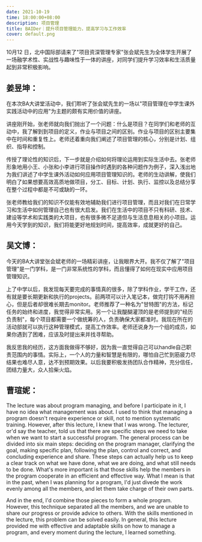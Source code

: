 ```yaml
---
date: 2021-10-19
time: 18:00:00+08:00
description: 项目管理
title: BAIDer｜提升项目管理能力，提高学习与工作效率
cover: default.png
---
```


10月12 日，北中国际部请来了"项目资深管理专家"张会斌先生为全体学生开展了一场融学术性、实战性与趣味性于一体的讲座，对同学们提升学习效率和生活质量起到非常积极影响。

## 姜昱坤：

在本次BA大讲堂活动中，我们聆听了张会斌先生的一场以"项目管理在中学生课外实践活动中的应用"为主题的颇有实用价值的讲座。

讲座刚开始，张老师就向我们抛出了一个问题：什么是项目？在同学们和老师的互动中，我了解到到项目的定义，作业与项目之间的区别。作业与项目的区别主要集中在时间和重复性上。老师还着重向我们阐述了项目管理的核心，分别是计划、组织、指导和控制。

传授了理论性的知识后，下一步就是介绍如何将理论运用到实际生活中去。张老师形象地用小王、小张和小李进行项目操作时遇到的各种问题作为例子，深入浅出地为我们讲述了中学生课外活动如何应用项目管理知识的。老师的生动讲解，使我们明白了如果想要高效高质地做项目，分工、目标、计划、执行、监控以及总结分享在整个过程中都是不可或缺的一环。

张老师教给我们的知识不仅能有效地辅助我们进行项目管理，而且对我们在日常学习和生活中如何管理自己也有很大启发。我们在生活中的项目不只有科研、技术、建设等学术和实践类的大项目，也有很多微不足道但与生活息息相关的小项目。运用今天学到的知识，我们将能更好地规划时间，提高效率，成就更好的自己。

## 吴文博：

今天的BA大讲堂张会斌老师的一场精彩讲座，让我眼界大开。我不仅了解了"项目管理"是一门学科，是一门非常系统性的学科，而且懂得了如何在现实中应用项目管理知识。

上了中学以后，我发现每天要完成的事情真的很多，除了学科作业，学干工作，还有就是要长期更新和执行的projects。前两项可以计入笔记本，做完打钩不用再担心，但是后者却很难长期去monitor。老师推荐了一种名为"甘特图"的方法，标记任务的始终和进度，我觉得非常实用。另一个让我醍醐灌顶的是老师提到的"经历负责制"，每个项目都需要一个做统筹的人，负责确保大家都准时。我现在所在的活动部就可以执行这种管理模式，提高工作效率。老师还说身为一个组的成员，如果你遇到了困难，应该及时提出来并找寻帮助。

我反思我的经历，这方面我做得不够好，因为我一直觉得自己可以handle自己职责范围内的事情。实际上，一个人的力量和智慧是有限的，哪怕自己忙到筋疲力尽结果也难尽人意，达不到预期效果。以后我要积极发扬团队合作精神，充分信任，团结力量大，众人拾柴火焰。

## 曹瑄妮：

The lecture was about program managing, and before I participate in it, I have no idea what management was about. I used to think that managing a program doesn't require experience or skill, not to mention systematic training. However, after this lecture, I knew that I was wrong. The lecturer, or'd say the teacher, told us that there are specific steps we need to take when we want to start a successful program. The general process can be divided into six main steps: deciding on the program manager, clarifying the goal, making specific plan, following the plan, control and correct, and concluding experience and share. These steps can actually help us to keep a clear track on what we have done, what we are doing, and what still needs to be done. What's more important is that those skills help the members in the program cooperate in an efficient and effective way. What I mean is that in the past, when I was planning for a program, I'd just divede the work evenly among all the members, and let them take charge of their own parts.

And in the end, I'd combine those pieces to form a whole program. However, this technique separated all the members, and we are unable to share our progress or provide advice to others. With the skills mentioned in the lecture, this problem can be solved easily. In general, this lecture provided me with effective and adaptable skills on how to manage a program, and every moment during the lecture, I learned something.